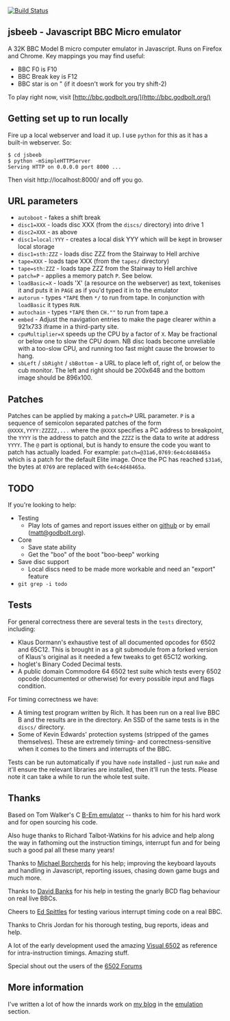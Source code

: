 [![Build Status](https://travis-ci.org/mattgodbolt/jsbeeb.svg?branch=master)](https://travis-ci.org/mattgodbolt/jsbeeb)

jsbeeb - Javascript BBC Micro emulator
--------------------------------------

A 32K BBC Model B micro computer emulator in Javascript.  Runs on Firefox and Chrome.
Key mappings you may find useful:

* BBC F0 is F10
* BBC Break key is F12
* BBC star is on " (if it doesn't work for you try shift-2)

To play right now, visit [http://bbc.godbolt.org/](http://bbc.godbolt.org/)

Getting set up to run locally
-----------------------------

Fire up a local webserver and load it up.  I use `python` for this as it has a built-in webserver. So:

    $ cd jsbeeb
    $ python -mSimpleHTTPServer
    Serving HTTP on 0.0.0.0 port 8000 ...

Then visit http://localhost:8000/ and off you go.

URL parameters
--------------

* `autoboot` - fakes a shift break
* `disc1=XXX` - loads disc XXX (from the `discs/` directory) into drive 1
* `disc2=XXX` - as above
* `disc1=local:YYY` - creates a local disk YYY which will be kept in browser local storage
* `disc1=sth:ZZZ` - loads disc ZZZ from the Stairway to Hell archive
* `tape=XXX` - loads tape XXX (from the `tapes/` directory)
* `tape=sth:ZZZ` - loads tape ZZZ from the Stairway to Hell archive
* `patch=P` - applies a memory patch `P`. See below.
* `loadBasic=X` - loads 'X' (a resource on the webserver) as text, tokenises it and puts it in `PAGE` as if you'd typed it in to the emulator
* `autorun` - types `*TAPE` then `*/` to run from tape. In conjunction with `loadBasic` it types `RUN`.
* `autochain` - types `*TAPE` then `CH.""` to run from tape.a
* `embed` - Adjust the navigation entries to make the page clearer within a 921x733 iframe in a third-party site.
* `cpuMultiplier=X` speeds up the CPU by a factor of `X`. May be fractional or below one to slow the CPU down. NB disc loads become unreliable with a too-slow CPU, and running too fast might cause the browser to hang.
* `sbLeft` / `sbRight` / `sbBottom` - a URL to place left of, right of, or below the cub monitor. The left and right should be 200x648 and the bottom image should be 896x100.

Patches
-------
Patches can be applied by making a `patch=P` URL parameter.  `P` is a sequence of semicolon separated patches of the form `@XXXX,YYYY:ZZZZZ,...` where the `@XXXX` specifies a PC address to breakpoint, the `YYYY` is the address to patch and the `ZZZZ` is the data to write at address `YYYY`. The `@` part is optional, but is handy to ensure the code you want to patch has actually loaded. For example: `patch=@31a6,0769:6e4c4d48465a` which is a patch for the default Elite image. Once the PC has reached `$31a6`, the bytes at `0769` are replaced with `6e4c4d48465a`.

TODO
----

If you're looking to help:

* Testing
  * Play lots of games and report issues either on [github](https://github.com/mattgodbolt/jsbeeb/issues) or by email (matt@godbolt.org).
* Core
  * Save state ability
  * Get the "boo" of the boot "boo-beep" working
* Save disc support
  * Local discs need to be made more workable and need an "export" feature
* `git grep -i todo`

Tests
-----

For general correctness there are several tests in the `tests` directory, including:

* Klaus Dormann's exhaustive test of all documented opcodes for 6502 and 65C12. 
  This is brought in as a git submodule from a forked version of Klaus's original as it needed
  a few tweaks to get 65C12 working.
* hoglet's Binary Coded Decimal tests.
* A public domain Commodore 64 6502 test suite which tests every 6502 opcode (documented or
  otherwise) for every possible input and flags condition.

For timing correctness we have:

* A timing test program written by Rich.  It has been run on a real live BBC B and
  the results are in the directory.  An SSD of the same tests is in the `discs/` directory.
* Some of Kevin Edwards' protection systems (stripped of the games themselves). These are extremely
  timing- and correctness-sensitive when it comes to the timers and interrupts of the BBC.

Tests can be run automatically if you have `node` installed - just run `make` and it'll ensure the relevant libraries are installed, then it'll run the tests.
Please note it can take a while to run the whole test suite.

Thanks
------

Based on Tom Walker's C [B-Em emulator](http://b-em.bbcmicro.com/) -- thanks to him for his hard work and for open sourcing his code. 

Also huge thanks to Richard Talbot-Watkins for his advice and help along the way in fathoming out the instruction timings, interrupt fun
and for being such a good pal all these many years!

Thanks to [Michael Borcherds](https://twitter.com/mike_geogebra) for his help; improving the keyboard layouts and handling in Javascript, reporting issues, chasing down
game bugs and much more.

Thanks to [David Banks](https://github.com/hoglet67) for his help in testing the gnarly BCD flag behaviour on real live BBCs.

Cheers to [Ed Spittles](https://github.com/BigEd) for testing various interrupt timing code on a real BBC.

Thanks to Chris Jordan for his thorough testing, bug reports, ideas and help.

A lot of the early development used the amazing [Visual 6502](http://visual6502.org/) as reference for intra-instruction timings. Amazing stuff.

Special shout out the users of the [6502 Forums](http://forum.6502.org/)

More information
----------------

I've written a lot of how the innards work on [my blog](http://xania.org) in the [emulation](http://xania.org/Emulation-archive) section.
